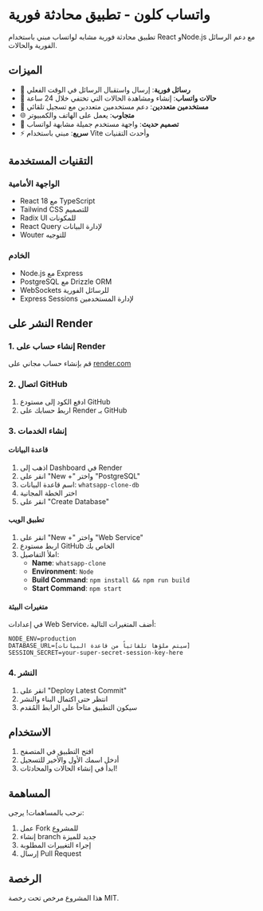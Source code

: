 # واتساب كلون - تطبيق محادثة فورية

تطبيق محادثة فورية مشابه لواتساب مبني باستخدام React وNode.js مع دعم الرسائل الفورية والحالات.

## الميزات

- 💬 **رسائل فورية**: إرسال واستقبال الرسائل في الوقت الفعلي
- 📱 **حالات واتساب**: إنشاء ومشاهدة الحالات التي تختفي خلال 24 ساعة
- 👥 **مستخدمين متعددين**: دعم مستخدمين متعددين مع تسجيل تلقائي
- 🌐 **متجاوب**: يعمل على الهاتف والكمبيوتر
- 🎨 **تصميم حديث**: واجهة مستخدم جميلة مشابهة لواتساب
- ⚡ **سريع**: مبني باستخدام Vite وأحدث التقنيات

## التقنيات المستخدمة

### الواجهة الأمامية
- React 18 مع TypeScript
- Tailwind CSS للتصميم
- Radix UI للمكونات
- React Query لإدارة البيانات
- Wouter للتوجيه

### الخادم
- Node.js مع Express
- PostgreSQL مع Drizzle ORM
- WebSockets للرسائل الفورية
- Express Sessions لإدارة المستخدمين

## النشر على Render

### 1. إنشاء حساب على Render
قم بإنشاء حساب مجاني على [render.com](https://render.com)

### 2. اتصال GitHub
1. ادفع الكود إلى مستودع GitHub
2. اربط حسابك على Render بـ GitHub

### 3. إنشاء الخدمات

#### قاعدة البيانات
1. اذهب إلى Dashboard في Render
2. انقر على "New +" واختر "PostgreSQL"
3. اسم قاعدة البيانات: `whatsapp-clone-db`
4. اختر الخطة المجانية
5. انقر على "Create Database"

#### تطبيق الويب
1. انقر على "New +" واختر "Web Service"
2. اربط مستودع GitHub الخاص بك
3. املأ التفاصيل:
   - **Name**: `whatsapp-clone`
   - **Environment**: `Node`
   - **Build Command**: `npm install && npm run build`
   - **Start Command**: `npm start`

#### متغيرات البيئة
في إعدادات Web Service، أضف المتغيرات التالية:

```
NODE_ENV=production
DATABASE_URL=[سيتم ملؤها تلقائياً من قاعدة البيانات]
SESSION_SECRET=your-super-secret-session-key-here
```

### 4. النشر
1. انقر على "Deploy Latest Commit"
2. انتظر حتى اكتمال البناء والنشر
3. سيكون التطبيق متاحاً على الرابط المُقدم

## الاستخدام

1. افتح التطبيق في المتصفح
2. أدخل اسمك الأول والأخير للتسجيل
3. ابدأ في إنشاء الحالات والمحادثات!

## المساهمة

نرحب بالمساهمات! يرجى:
1. عمل Fork للمشروع
2. إنشاء branch جديد للميزة
3. إجراء التغييرات المطلوبة
4. إرسال Pull Request

## الرخصة

هذا المشروع مرخص تحت رخصة MIT.